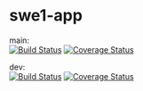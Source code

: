 # swe1-app

main:  
[![Build Status](https://app.travis-ci.com/mkZH0740/swe1-app.svg?branch=main)](https://app.travis-ci.com/mkZH0740/swe1-app)
[![Coverage Status](https://coveralls.io/repos/github/mkZH0740/swe1-app/badge.svg?branch=main)](https://coveralls.io/github/mkZH0740/swe1-app?branch=main)

dev:  
[![Build Status](https://app.travis-ci.com/mkZH0740/swe1-app.svg?branch=dev)](https://app.travis-ci.com/mkZH0740/swe1-app)
[![Coverage Status](https://coveralls.io/repos/github/mkZH0740/swe1-app/badge.svg?branch=dev)](https://coveralls.io/github/mkZH0740/swe1-app?branch=dev)